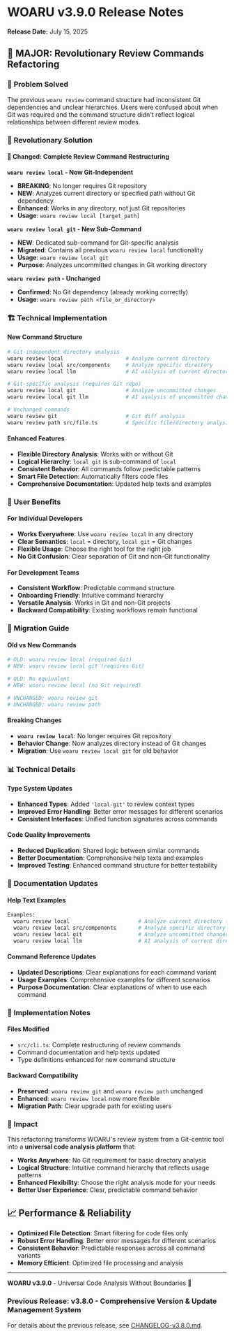 # WOARU v3.9.0 Release Notes
**Release Date:** July 15, 2025

## 🔄 MAJOR: Revolutionary Review Commands Refactoring

### 🎯 **Problem Solved**
The previous `woaru review` command structure had inconsistent Git dependencies and unclear hierarchies. Users were confused about when Git was required and the command structure didn't reflect logical relationships between different review modes.

### 🚀 **Revolutionary Solution**

#### **🔧 Changed: Complete Review Command Restructuring**

**`woaru review local` - Now Git-Independent**
- **BREAKING**: No longer requires Git repository
- **NEW**: Analyzes current directory or specified path without Git dependency
- **Enhanced**: Works in any directory, not just Git repositories
- **Usage**: `woaru review local [target_path]`

**`woaru review local git` - New Sub-Command**
- **NEW**: Dedicated sub-command for Git-specific analysis
- **Migrated**: Contains all previous `woaru review local` functionality
- **Usage**: `woaru review local git`
- **Purpose**: Analyzes uncommitted changes in Git working directory

**`woaru review path` - Unchanged**
- **Confirmed**: No Git dependency (already working correctly)
- **Usage**: `woaru review path <file_or_directory>`

### 🏗️ **Technical Implementation**

#### **New Command Structure**
```bash
# Git-independent directory analysis
woaru review local                    # Analyze current directory
woaru review local src/components     # Analyze specific directory
woaru review local llm                # AI analysis of current directory

# Git-specific analysis (requires Git repo)
woaru review local git                # Analyze uncommitted changes
woaru review local git llm            # AI analysis of uncommitted changes

# Unchanged commands
woaru review git                      # Git diff analysis
woaru review path src/file.ts         # Specific file/directory analysis
```

#### **Enhanced Features**
- **Flexible Directory Analysis**: Works with or without Git
- **Logical Hierarchy**: `local git` is sub-command of `local`
- **Consistent Behavior**: All commands follow predictable patterns
- **Smart File Detection**: Automatically filters code files
- **Comprehensive Documentation**: Updated help texts and examples

### 🎯 **User Benefits**

#### **For Individual Developers**
- **Works Everywhere**: Use `woaru review local` in any directory
- **Clear Semantics**: `local` = directory, `local git` = Git changes
- **Flexible Usage**: Choose the right tool for the right job
- **No Git Confusion**: Clear separation of Git and non-Git functionality

#### **For Development Teams**
- **Consistent Workflow**: Predictable command structure
- **Onboarding Friendly**: Intuitive command hierarchy
- **Versatile Analysis**: Works in Git and non-Git projects
- **Backward Compatibility**: Existing workflows remain functional

### 🔄 **Migration Guide**

#### **Old vs New Commands**
```bash
# OLD: woaru review local (required Git)
# NEW: woaru review local git (requires Git)

# OLD: No equivalent
# NEW: woaru review local (no Git required)

# UNCHANGED: woaru review git
# UNCHANGED: woaru review path
```

#### **Breaking Changes**
- **`woaru review local`**: No longer requires Git repository
- **Behavior Change**: Now analyzes directory instead of Git changes
- **Migration**: Use `woaru review local git` for old behavior

### 📊 **Technical Details**

#### **Type System Updates**
- **Enhanced Types**: Added `'local-git'` to review context types
- **Improved Error Handling**: Better error messages for different scenarios
- **Consistent Interfaces**: Unified function signatures across commands

#### **Code Quality Improvements**
- **Reduced Duplication**: Shared logic between similar commands
- **Better Documentation**: Comprehensive help texts and examples
- **Improved Testing**: Enhanced command structure for better testability

### 🎨 **Documentation Updates**

#### **Help Text Examples**
```bash
Examples:
  woaru review local                      # Analyze current directory (no git required)
  woaru review local src/components       # Analyze specific directory (no git required)
  woaru review local git                  # Analyze uncommitted changes (requires git)
  woaru review local llm                  # AI analysis of current directory
```

#### **Command Reference Updates**
- **Updated Descriptions**: Clear explanations for each command variant
- **Usage Examples**: Comprehensive examples for different scenarios
- **Purpose Documentation**: Clear explanations of when to use each command

### 🔧 **Implementation Notes**

#### **Files Modified**
- `src/cli.ts`: Complete restructuring of review commands
- Command documentation and help texts updated
- Type definitions enhanced for new command structure

#### **Backward Compatibility**
- **Preserved**: `woaru review git` and `woaru review path` unchanged
- **Enhanced**: `woaru review local` now more flexible
- **Migration Path**: Clear upgrade path for existing users

### 🚀 **Impact**

This refactoring transforms WOARU's review system from a Git-centric tool into a **universal code analysis platform** that:
- **Works Anywhere**: No Git requirement for basic directory analysis
- **Logical Structure**: Intuitive command hierarchy that reflects usage patterns
- **Enhanced Flexibility**: Choose the right analysis mode for your needs
- **Better User Experience**: Clear, predictable command behavior

## 📈 **Performance & Reliability**

- **Optimized File Detection**: Smart filtering for code files only
- **Robust Error Handling**: Better error messages for different scenarios
- **Consistent Behavior**: Predictable responses across all command variants
- **Memory Efficient**: Optimized file processing and analysis

---

**WOARU v3.9.0** - Universal Code Analysis Without Boundaries 🚀

### Previous Release: v3.8.0 - Comprehensive Version & Update Management System
For details about the previous release, see [CHANGELOG-v3.8.0.md](CHANGELOG-v3.8.0.md).